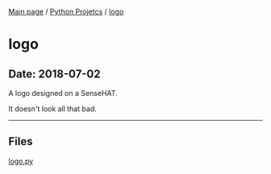 [Main page](/) / [Python Projetcs](/python) / [logo](/python/2018-07-02_logo)

# logo

## Date: 2018-07-02

A logo designed on a SenseHAT. 

It doesn't look all that bad.

-----

## Files

[logo.py](logo.py)